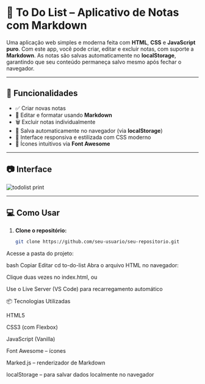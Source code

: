 # 📝 To Do List – Aplicativo de Notas com Markdown

Uma aplicação web simples e moderna feita com **HTML**, **CSS** e **JavaScript puro**. Com este app, você pode criar, editar e excluir notas, com suporte a **Markdown**. As notas são salvas automaticamente no **localStorage**, garantindo que seu conteúdo permaneça salvo mesmo após fechar o navegador.

---

## 🚀 Funcionalidades

- ✅ Criar novas notas
- 📝 Editar e formatar usando **Markdown**
- 🗑️ Excluir notas individualmente
- 💾 Salva automaticamente no navegador (via **localStorage**)
- 🎨 Interface responsiva e estilizada com CSS moderno
- 🧠 Ícones intuitivos via **Font Awesome**

---

## 📷 Interface

![todolist print](https://github.com/user-attachments/assets/e22e0443-f7ec-4a6b-8887-a02acfb8a2dd)




---

## 💻 Como Usar

1. **Clone o repositório:**
   ```bash
   git clone https://github.com/seu-usuario/seu-repositorio.git
Acesse a pasta do projeto:

bash
Copiar
Editar
cd to-do-list
Abra o arquivo HTML no navegador:

Clique duas vezes no index.html, ou

Use o Live Server (VS Code) para recarregamento automático

📦 Tecnologias Utilizadas

HTML5

CSS3 (com Flexbox)

JavaScript (Vanilla)

Font Awesome – ícones

Marked.js – renderizador de Markdown

localStorage – para salvar dados localmente no navegador
